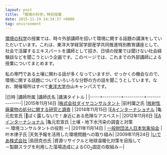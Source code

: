 ```yaml
---
layout: post
title: 「環境の科学」特別授業
date: 2015-11-19 14:34:37 +0000
tag: environment
---
```

[環境の科学](http://www2.toyo.ac.jp/~seki_k/kankyo.html)の授業では、時々外部講師を招いて環境に関する話題の講演をしていただいています。これは、東洋大学経営学部産学共同推進特別教育講座として、社会で活躍するエキスパートを講師として招き、日頃の授業では聞けない社会経験談などを聞こうという企画です。このページでは、これまでの外部講師による授業についてまとめます。

私の専門である土壌に関わる話が多くなっていますが、せっかくの機会なので、環境に関する話題についていろいろな分野の方の話を聞こうとしています。なお、開催場所はすべて[東洋大学](http://www.toyo.ac.jp/)白山キャンパスです。

|日時 |講師所属 |講師氏名 |講演タイトル |
|-----+---------+----------+---------------|
|2015年11月14日 |[株式会社ダイヤコンサルタント](http://www.diaconsult.co.jp/) |前村庸之氏 |[放射性廃棄物の処分に関する研究と調査](https://www.facebook.com/toyo.kaifa/posts/763685013758829?pnref=story) |
|2014年11月15日 |[EAインターナショナル](http://www.ea-intl.com/) |亀元宏宣氏 |􏰀ばく露しないで！身近にある危険なアスベスト|
|2012年11月6日 |[EAインターナショナル](http://www.ea-intl.com/) |亀元宏宣氏 |土壌・地下水汚染の調査と対策<br />ー 環境コンサルタントの役割 ー|
|2011年11月14日 | [一般財団法人日本気象協会](http://www.jwa.or.jp/) |叶木律子氏 |天気予報を活用した環境問題への取り組み|
|2009年11月24日 |[いであ株式会社](http://ideacon.jp/) |島田克也氏 |資源リサイクルと地球温暖化対策を目指して<br />－製鋼スラグを利用した藻場造成によるCO<sub>2</sub>固定の取組み－|

